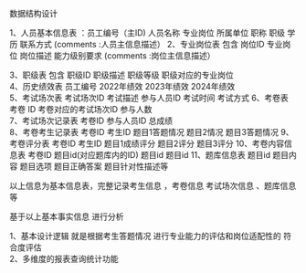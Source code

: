 数据结构设计 

1、人员基本信息表 ：员工编号（主ID)  人员名称  专业岗位 所属单位  职称  职级  学历  联系方式     (comments :人员主信息描述）
2、专业岗位表  包含 岗位ID 专业岗位  岗位描述  能力级别要求    (comments :岗位主信息描述）

3、职级表       包含 职级ID  职级描述  职级等级  职级对应的专业岗位  
4、历史绩效表   员工编号  2022年绩效   2023年绩效  2024年绩效  
5、考试场次表    考试场次ID   考试描述  参与人员ID  考试时间  考试方式 
6、考卷表       考卷 ID   考卷对应的考试场次ID    参与人数   
7、考试场次记录表  考卷ID  参与人员ID 总成绩  
8、考卷考生记录表     考卷ID 考生ID 题目1答题情况   题目2情况  题目3答题情况 
9、考卷评分表     考卷ID 考生ID 题目1成绩评分   题目2评分  题目3评分
10、考卷内容信息表      考卷ID  题目id(对应题库内的ID)  题目id  题目id 
11、题库信息表   题目id   题目内容   题目选项  题目正确答案  题目针对性描述等 

以上信息为基本信息表，完整记录考生信息 ，考卷信息 考试场次信息 、题库信息 等

基于以上基本事实信息 进行分析

1、基本设计逻辑 就是根据考生答题情况 进行专业能力的评估和岗位适配性的   符合度评估  
2、多维度的报表查询统计功能  


